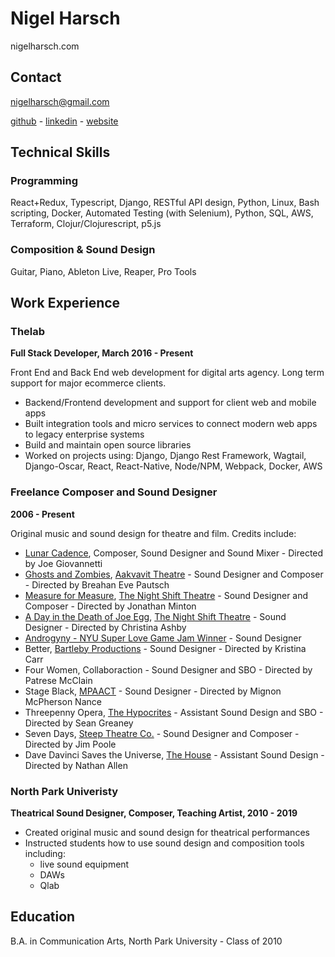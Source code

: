 # Nigel Harsch
nigelharsch.com

## Contact
nigelharsch@gmail.com

[github](http://github.com/nharsch) - [linkedin](http://linkedin.com/in/nigelharsch) - [website](http://nigelharsch.com)

## Technical Skills
### Programming
React+Redux, Typescript, Django, RESTful API design, Python, Linux, Bash scripting, Docker,
Automated Testing (with Selenium), Python, SQL, AWS, Terraform, Clojur/Clojurescript, p5.js

### Composition & Sound Design
Guitar, Piano, Ableton Live, Reaper, Pro Tools

## Work Experience

### Thelab
**Full Stack Developer, March 2016 - Present**

Front End and Back End web development for digital arts agency. Long term support for major ecommerce clients.

* Backend/Frontend development and support for client web and mobile apps
* Built integration tools and micro services to connect modern web apps to legacy enterprise systems
* Build and maintain open source libraries
* Worked on projects using: Django, Django Rest Framework, Wagtail, Django-Oscar,
React, React-Native, Node/NPM, Webpack, Docker, AWS

### Freelance Composer and Sound Designer
**2006 - Present**

Original music and sound design for theatre and film. Credits include:

- [Lunar Cadence](https://vimeo.com/410667586), Composer, Sound Designer and Sound Mixer - Directed by Joe Giovannetti
- [Ghosts and Zombies](https://www.chicagonordic.org/ghostsandzombies), [Aakvavit Theatre](http://www.akvavittheatre.org/) - Sound Designer and Composer - Directed by Breahan Eve Pautsch
- [Measure for Measure](http://www.thenightshifttheatre.org/measure-for-measure), [The Night Shift Theatre](http://www.thenightshifttheatre.org/) - Sound Designer and Composer - Directed by Jonathan Minton
- [A Day in the Death of Joe Egg](http://www.thenightshifttheatre.org/joe-egg), [The Night Shift Theatre](http://www.thenightshifttheatre.org/) - Sound Designer - Directed by Christina Ashby
- [Androgyny - NYU Super Love Game Jam Winner](https://gamejolt.com/games/androgyny/28572) - Sound Designer
- Better, [Bartleby Productions](https://enjoybartleby.wordpress.com/) - Sound Designer - Directed by Kristina Carr
- Four Women,  Collaboraction - Sound Designer and SBO - Directed by Patrese McClain
- Stage Black, [MPAACT](http://mpaact.org/) - Sound Designer - Directed by Mignon McPherson Nance
- Threepenny Opera, [The Hypocrites](https://www.the-hypocrites.com/) - Assistant Sound Design and SBO - Directed by Sean Greaney
- Seven Days, [Steep Theatre Co.](http://steeptheatre.com/) - Sound Designer and Composer - Directed by Jim Poole
- Dave Davinci Saves the Universe, [The House](http://www.thehousetheatre.com/) - Assistant Sound Design - Directed by Nathan Allen


### North Park Univeristy
**Theatrical Sound Designer, Composer, Teaching Artist, 2010 - 2019**

* Created original music and sound design for theatrical performances
* Instructed students how to use sound design and composition tools including:
  - live sound equipment
  - DAWs
  - Qlab

## Education
B.A. in Communication Arts, North Park University - Class of 2010
